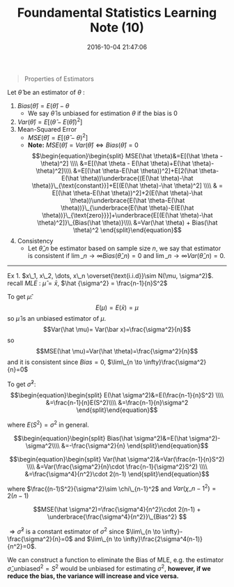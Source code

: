﻿---
title: Foundamental Statistics Learning Note (10)
date: 2016-10-04 21:47:06
tags:
 - Probability
 - Statistics
categories: 统计
---

> Properties of Estimators

Let $\hat \theta$ be an estimator of $\theta$ :<!---more--->
 1. $Bias(\hat \theta) = E(\hat \theta)-\theta$
    - We say $\hat \theta$ is unbiased for estimation $\theta$ if the bias is 0 
 2. $Var(\hat \theta) = E[(\hat \theta-E(\hat \theta))^2]$
 3. Mean-Squared Error
    - $MSE(\hat \theta) = E[(\hat \theta - \theta)^2]$
    - **Note:** $MSE(\hat \theta) = Var(\hat \theta)\Leftrightarrow Bias(\hat \theta)=0$
$$\begin{equation}\begin{split}
MSE(\hat \theta)&=E[(\hat \theta - \theta)^2] \\\\
&=E[(\hat \theta - E(\hat \theta)+E(\hat \theta)-\theta)^2]\\\\
&=E[(\hat \theta-E(\hat \theta))^2]+E[2(\hat \theta-E(\hat \theta))\underbrace{(E(\hat \theta)-\hat \theta)}\_{\text{constant}}]+E[(E(\hat \theta)-\hat \theta)^2] \\\\
& = E[(\hat \theta-E(\hat \theta))^2]+2(E(\hat \theta)-\hat \theta))\underbrace{E(\hat \theta-E(\hat \theta))}\_{\underbrace{E(\hat \theta)-E(E(\hat \theta))}\_{\text{zero}}}]+\underbrace{E[(E(\hat \theta)-\hat \theta)^2]}\_{Bias(\hat \theta)}\\\\
&=Var(\hat \theta) + Bias(\hat \theta)^2
\end{split}\end{equation}$$
 4. Consistency
    - Let $\hat \theta\_n$ be estimator based on sample size $n$, we say that estimator is consistent if $\lim\_{n \to \infty}Bias(\hat \theta\_n)=0$ and $\lim\_{n \to \infty}Var(\hat \theta\_n)=0$.

---
Ex 1. $x\_1, x\_2, \dots, x\_n \overset{\text{i.i.d}}\sim N(\mu, \sigma^2)$. 
recall $MLE$ :  $\hat \mu = \bar x$, $\hat {\sigma^2} = \frac{n-1}{n}S^2$

To get $\hat \mu$: 
$$E(\mu)=E(\bar x)=\mu$$
so $\hat \mu$ is an unbiased estimator of $\mu$.
$$Var(\hat \mu)= Var(\bar x)=\frac{\sigma^2}{n}$$
so $$MSE(\hat \mu)=Var(\hat \theta)=\frac{\sigma^2}{n}$$
and it is consistent since $Bias=0$, $\lim\_{n \to \infty}\frac{\sigma^2}{n}=0$

To get $\hat \sigma^2$:
$$\begin{equation}\begin{split}
E(\hat \sigma^2)&=E(\frac{n-1}{n}S^2) \\\\
&=\frac{n-1}{n}E(S^2)\\\\
&=\frac{n-1}{n}\sigma^2
\end{split}\end{equation}$$

where $E(S^2) = \sigma^2$ in general.

$$\begin{equation}\begin{split}
Bias(\hat \sigma^2)&=E(\hat \sigma^2)-\sigma^2\\\\
&=-\frac{\sigma^2}{n}
\end{split}\end{equation}$$

$$\begin{equation}\begin{split}
Var(\hat \sigma^2)&=Var(\frac{n-1}{n}S^2) \\\\
&=Var(\frac{\sigma^2}{n}\cdot \frac{n-1}{\sigma^2}S^2) \\\\
&=\frac{\sigma^4}{n^2}\cdot 2(n-1)
\end{split}\end{equation}$$

where $\frac{(n-1)S^2}{\sigma^2}\sim \chi\_{n-1}^2$ and $Var(\chi\_{n-1}^2)=2(n-1)$

$$MSE(\hat \sigma^2)=\frac{\sigma^4}{n^2}\cdot 2(n-1) + \underbrace{\frac{\sigma^4}{n^2}}\_{Bias^2} $$

$\Rightarrow \hat \sigma^2$ is a constant estimator of $\sigma^2$ since $\lim\_{n \to \infty}-\frac{\sigma^2}{n}=0$ and $\lim\_{n \to \infty}\frac{2\sigma^4(n-1)}{n^2}=0$.

We can construct a function to eliminate the Bias of MLE, e.g. the estimator $\hat \sigma\_{\text{unbiased}}^2=S^2$ would be unbiased for estimating $\sigma^2$, **however, if we reduce the bias, the variance will increase and vice versa.**